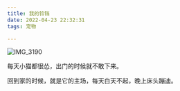```yaml
---
title: 我的铃铛
date: 2022-04-23 22:32:31
tags: 宠物

---
```




![IMG_3190](https://cdn.jsdelivr.net/gh/barryxc/pictures@main/uPic/IMG_3190.jpeg)

每天小猫都很怂，出门的时候就不敢下来。

回到家的时候，就是它的主场，每天白天不起，晚上床头蹦迪。

